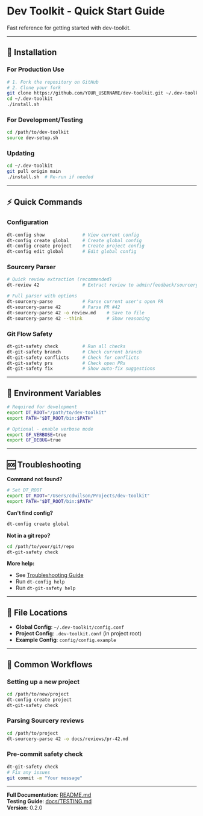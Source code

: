 # Dev Toolkit - Quick Start Guide

Fast reference for getting started with dev-toolkit.

---

## 🚀 Installation

### For Production Use
```bash
# 1. Fork the repository on GitHub
# 2. Clone your fork
git clone https://github.com/YOUR_USERNAME/dev-toolkit.git ~/.dev-toolkit
cd ~/.dev-toolkit
./install.sh
```

### For Development/Testing
```bash
cd /path/to/dev-toolkit
source dev-setup.sh
```

### Updating
```bash
cd ~/.dev-toolkit
git pull origin main
./install.sh  # Re-run if needed
```

---

## ⚡ Quick Commands

### Configuration
```bash
dt-config show              # View current config
dt-config create global     # Create global config
dt-config create project    # Create project config
dt-config edit global       # Edit global config
```

### Sourcery Parser
```bash
# Quick review extraction (recommended)
dt-review 42                # Extract review to admin/feedback/sourcery/pr42.md

# Full parser with options
dt-sourcery-parse           # Parse current user's open PR
dt-sourcery-parse 42        # Parse PR #42
dt-sourcery-parse 42 -o review.md    # Save to file
dt-sourcery-parse 42 --think         # Show reasoning
```

### Git Flow Safety
```bash
dt-git-safety check         # Run all checks
dt-git-safety branch        # Check current branch
dt-git-safety conflicts     # Check for conflicts
dt-git-safety prs           # Check open PRs
dt-git-safety fix           # Show auto-fix suggestions
```

---

## 🔧 Environment Variables

```bash
# Required for development
export DT_ROOT="/path/to/dev-toolkit"
export PATH="$DT_ROOT/bin:$PATH"

# Optional - enable verbose mode
export GF_VERBOSE=true
export GF_DEBUG=true
```

---

## 🆘 Troubleshooting

**Command not found?**
```bash
# Set DT_ROOT
export DT_ROOT="/Users/cdwilson/Projects/dev-toolkit"
export PATH="$DT_ROOT/bin:$PATH"
```

**Can't find config?**
```bash
dt-config create global
```

**Not in a git repo?**
```bash
cd /path/to/your/git/repo
dt-git-safety check
```

**More help:**
- See [Troubleshooting Guide](docs/troubleshooting/common-issues.md)
- Run `dt-config help`
- Run `dt-git-safety help`

---

## 📁 File Locations

- **Global Config**: `~/.dev-toolkit/config.conf`
- **Project Config**: `.dev-toolkit.conf` (in project root)
- **Example Config**: `config/config.example`

---

## 🎯 Common Workflows

### Setting up a new project
```bash
cd /path/to/new/project
dt-config create project
dt-git-safety check
```

### Parsing Sourcery reviews
```bash
cd /path/to/project
dt-sourcery-parse 42 -o docs/reviews/pr-42.md
```

### Pre-commit safety check
```bash
dt-git-safety check
# Fix any issues
git commit -m "Your message"
```

---

**Full Documentation**: [README.md](README.md)  
**Testing Guide**: [docs/TESTING.md](docs/TESTING.md)  
**Version**: 0.2.0
